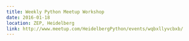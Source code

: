 ```yaml
---
title: Weekly Python Meetup Workshop
date: 2016-01-18
location: ZEP, Heidelberg
link: http://www.meetup.com/HeidelbergPython/events/wqbxllyvcbxb/
---
```

